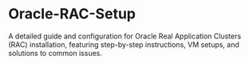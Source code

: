 # Oracle-RAC-Setup
A detailed guide and configuration for Oracle Real Application Clusters (RAC) installation, featuring step-by-step instructions, VM setups, and solutions to common issues.
